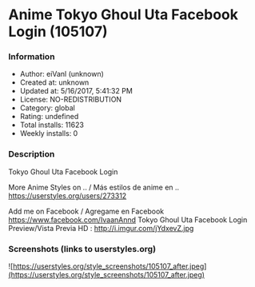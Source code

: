 # Anime Tokyo Ghoul Uta Facebook Login (105107)

### Information
- Author: eiVanl (unknown)
- Created at: unknown
- Updated at: 5/16/2017, 5:41:32 PM
- License: NO-REDISTRIBUTION
- Category: global
- Rating: undefined
- Total installs: 11623
- Weekly installs: 0


### Description
Tokyo Ghoul Uta Facebook Login

More Anime Styles on .. / Más estilos de anime en ..
https://userstyles.org/users/273312

Add me on Facebook / Agregame en Facebook
https://www.facebook.com/IvaanAnnd
Tokyo Ghoul Uta Facebook Login Preview/Vista Previa HD :
http://i.imgur.com/jYdxevZ.jpg


### Screenshots (links to userstyles.org)
![https://userstyles.org/style_screenshots/105107_after.jpeg](https://userstyles.org/style_screenshots/105107_after.jpeg)


